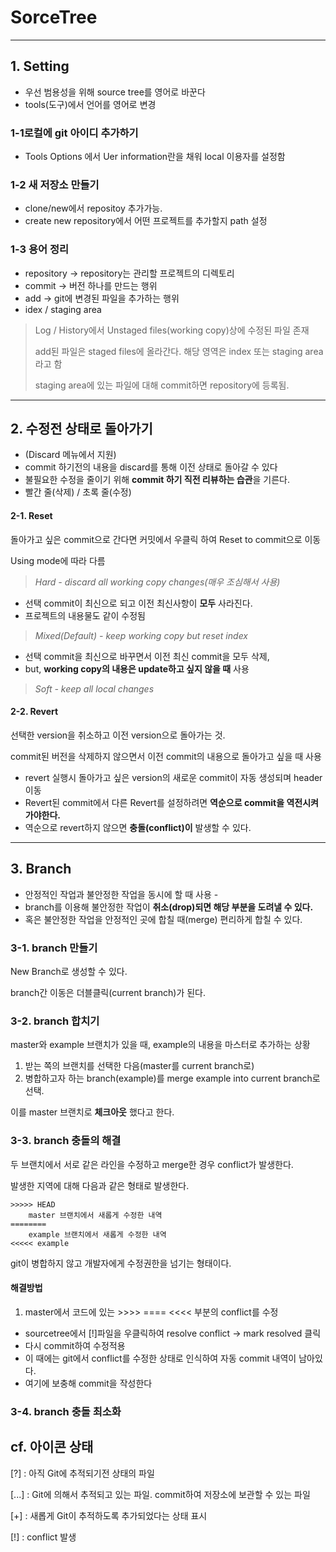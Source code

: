 # **SorceTree**
-----

## 1. Setting
 - 우선 범용성을 위해 source tree를 영어로 바꾼다
 - tools(도구)에서 언어를 영어로 변경

 ### 1-1로컬에 git 아이디 추가하기
  - Tools Options 에서 Uer information란을 채워 local 이용자를 설정함

 ### 1-2 새 저장소 만들기
- clone/new에서 repositoy 추가가능.
- create new repository에서 어떤 프로젝트를 추가할지 path 설정

 ### 1-3 용어 정리
- repository -> repository는 관리할 프로젝트의 디렉토리
- commit -> 버전 하나를 만드는 행위
- add -> git에 변경된 파일을 추가하는 행위
- idex / staging area
> Log / History에서 Unstaged files(working copy)상에 수정된 파일 존재
>
> add된 파일은 staged files에 올라간다. 해당 영역은 index 또는 staging area 라고 함
>
> staging area에 있는 파일에 대해 commit하면 repository에 등록됨.

---

## 2. 수정전 상태로 돌아가기

- (Discard 메뉴에서 지원)
- commit 하기전의 내용을 discard를 통해 이전 상태로 돌아갈 수 있다
- 불필요한 수정을 줄이기 위해 **commit 하기 직전 리뷰하는 습관**을 기른다.
- 빨간 줄(삭제) / 초록 줄(수정)

 #### 2-1. Reset
 돌아가고 싶은 commit으로 간다면 커밋에서 우클릭 하여 Reset to commit으로 이동

 Using mode에 따라 다름

 > *Hard - discard all working copy changes(매우 조심해서 사용)*
  - 선택 commit이 최신으로 되고 이전 최신사항이 **모두** 사라진다.
  - 프로젝트의 내용물도 같이 수정됨

 > *Mixed(Default) - keep working copy but reset index*
 - 선택 commit을 최신으로 바꾸면서 이전 최신 commit을 모두 삭제,
 - but, **working copy의 내용은 update하고 싶지 않을 때** 사용

 > *Soft - keep all local changes*

 #### 2-2. Revert
선택한 version을 취소하고 이전 version으로 돌아가는 것.

 commit된 버전을 삭제하지 않으면서 이전 commit의 내용으로 돌아가고 싶을 때 사용

 - revert 실행시 돌아가고 싶은 version의 새로운 commit이 자동 생성되며 header 이동
 - Revert된 commit에서 다른 Revert를 설정하려면 **역순으로 commit을 역전시켜 가야한다.**
  - 역순으로 revert하지 않으면 **충돌(conflict)이** 발생할 수 있다.

----
## 3. Branch
 - 안정적인 작업과 불안정한 작업을 동시에 할 때 사용 - 
 - branch를 이용해 불안정한 작업이 **취소(drop)되면 해당 부분을 도려낼 수 있다.**
 - 혹은 불안정한 작업을 안정적인 곳에 합칠 때(merge) 편리하게 합칠 수 있다.
 ### 3-1. branch 만들기
 New Branch로 생성할 수 있다.

 branch간 이동은 더블클릭(current branch)가 된다.
 ### 3-2. branch 합치기
 master와 example 브랜치가 있을 때, example의 내용을 마스터로 추가하는 상황
 
  1. 받는 쪽의 브랜치를 선택한 다음(master를 current branch로)
  2. 병합하고자 하는 branch(example)를 merge example into current branch로 선택. 

 
   이를 master 브랜치로 **체크아웃** 했다고 한다.

 ### 3-3. branch 충돌의 해결
 두 브랜치에서 서로 같은 라인을 수정하고 merge한 경우 conflict가 발생한다.
 
 발생한 지역에 대해 다음과 같은 형태로 발생한다.
 
  ```
  >>>>> HEAD
      master 브랜치에서 새롭게 수정한 내역
  ========
      example 브랜치에서 새롭게 수정한 내역
  <<<<< example
  ```
  git이 병합하지 않고 개발자에게 수정권한을 넘기는 형태이다.
  
  #### 해결방법
  1. master에서 코드에 있는 >>>> ==== <<<< 부분의 conflict를 수정
  - sourcetree에서 [!]파일을 우클릭하여 resolve conflict -> mark resolved 클릭
  - 다시 commit하여 수정적용
  - 이 때에는 git에서 conflict를 수정한 상태로 인식하여 자동 commit 내역이 남아있다.
  - 여기에 보충해 commit을 작성한다

 ### 3-4. branch 충돌 최소화
  
 
 
## cf. 아이콘 상태
[?] :  아직 Git에 추적되기전 상태의 파일

[...] : Git에 의해서 추적되고 있는 파일. commit하여 저장소에 보관할 수 있는 파일

[+]  : 새롭게 Git이 추적하도록 추가되었다는 상태 표시

[!] : conflict 발생
